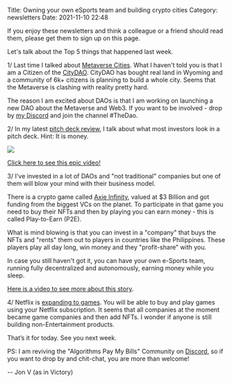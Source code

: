 Title: Owning your own eSports team and building crypto cities
Category: newsletters 
Date: 2021-11-10 22:48

If you enjoy these newsletters and think a colleague or a friend should read them, please get them to sign up on this page. 

Let's talk about the Top 5 things that happened last week.



1/ Last time I talked about [Metaverse Cities](https://jon.io/how-to-win-without-talent-making-money-and-metaverse-cities). What I haven't told you is that I am a Citizen of the [CityDAO](https://www.citydao.io/). CityDAO has bought real land in Wyoming and a community of 6k+ citizens is planning to build a whole city. Seems that the Metaverse is clashing with reality pretty hard.



The reason I am excited about DAOs is that I am working on launching a new DAO about the Metaverse and Web3. If you want to be involved - drop by [my Discord](https://discord.com/invite/ePSSJdzfqA) and join the channel #TheDao.



2/ In my latest [pitch deck review](https://sendfox.com/trk/click/4g26oke7/e84rop), I talk about what most investors look in a pitch deck. Hint: It is money.



![](https://ci4.googleusercontent.com/proxy/RBMqw_0ljR2vHuK2hsfHmkOrLEfWsMAROV74XpCYKeFDZPTzyiLh581dp-0GyP22nPzh49N3t4NObPxFt8hr8MN5wjNhVZmQPPGMH6FbtLEQNQsisbLEeT8SR_CDbSTbjdKD-w=s0-d-e1-ft#https://sendfoxprod.b-cdn.net/media/6JqdpM2IKdGOqIXCkQDwmQYvpiCdyhdIgDICV3jP16325)





[Click here to see this epic video!](https://sendfox.com/trk/click/4g26oke7/e84rop)


3/ I've invested in a lot of DAOs and "not traditional" companies but one of them will blow your mind with their business model.



There is a crypto game called [Axie Infinity](https://sendfox.com/trk/click/4g26oke7/84204r), valued at $3 Billion and got funding from the biggest VCs on the planet. To participate in that game you need to buy their NFTs and then by playing you can earn money - this is called Play-to-Earn (P2E).



What is mind blowing is that you can invest in a "company" that buys the NFTs and "rents" them out to players in countries like the Philippines. These players play all day long, win money and they "profit-share" with you.



In case you still haven't got it, you can have your own e-Sports team, running fully decentralized and autonomously, earning money while you sleep.


[Here is a video to see more about this story](https://sendfox.com/trk/click/4g26oke7/k0y7qj).



4/ Netflix is [expanding to games](https://sendfox.com/trk/click/4g26oke7/p8ovgd). You will be able to buy and play games using your Netflix subscription. It seems that all companies at the moment became game companies and then add NFTs. I wonder if anyone is still building non-Entertainment products.



That’s it for today. See you next week.


PS: I am reviving the "Algorithms Pay My Bills" Community on [Discord](https://discord.com/invite/ePSSJdzfqA), so if you want to drop by and chit-chat, you are more than welcome!



-- Jon V (as in Victory)